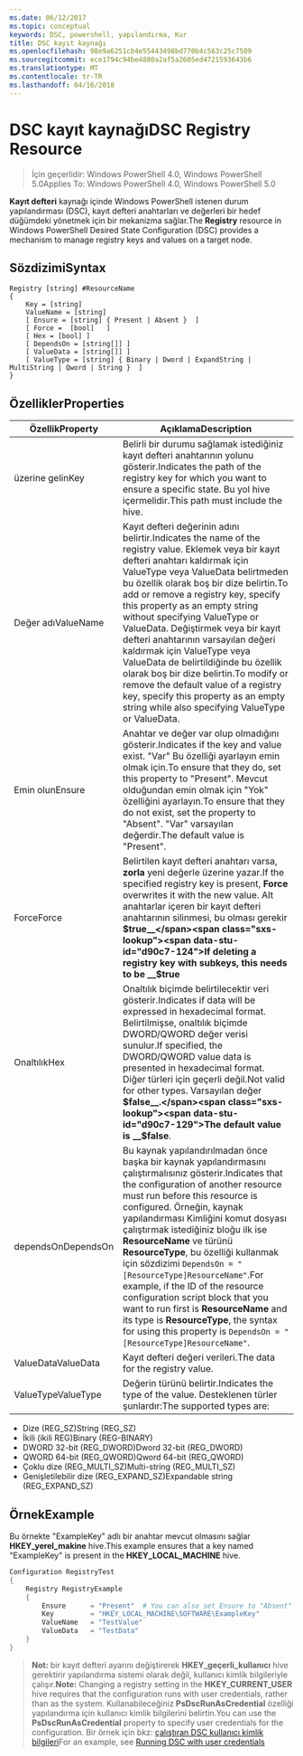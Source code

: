 ```yaml
---
ms.date: 06/12/2017
ms.topic: conceptual
keywords: DSC, powershell, yapılandırma, Kur
title: DSC kayıt kaynağı
ms.openlocfilehash: 98e9a6251cb4e55443498bd770b4c563c25c7509
ms.sourcegitcommit: ece1794c94be4880a2af5a2605ed4721593643b6
ms.translationtype: MT
ms.contentlocale: tr-TR
ms.lasthandoff: 04/16/2018
---
```

# <a name="dsc-registry-resource"></a><span data-ttu-id="d90c7-103">DSC kayıt kaynağı</span><span class="sxs-lookup"><span data-stu-id="d90c7-103">DSC Registry Resource</span></span>

> <span data-ttu-id="d90c7-104">İçin geçerlidir: Windows PowerShell 4.0, Windows PowerShell 5.0</span><span class="sxs-lookup"><span data-stu-id="d90c7-104">Applies To: Windows PowerShell 4.0, Windows PowerShell 5.0</span></span>

<span data-ttu-id="d90c7-105">**Kayıt defteri** kaynağı içinde Windows PowerShell istenen durum yapılandırması (DSC), kayıt defteri anahtarları ve değerleri bir hedef düğümdeki yönetmek için bir mekanizma sağlar.</span><span class="sxs-lookup"><span data-stu-id="d90c7-105">The **Registry** resource in Windows PowerShell Desired State Configuration (DSC) provides a mechanism to manage registry keys and values on a target node.</span></span>

## <a name="syntax"></a><span data-ttu-id="d90c7-106">Sözdizimi</span><span class="sxs-lookup"><span data-stu-id="d90c7-106">Syntax</span></span>

```
Registry [string] #ResourceName
{
    Key = [string]
    ValueName = [string]
    [ Ensure = [string] { Present | Absent }  ]
    [ Force =  [bool]   ]
    [ Hex = [bool] ]
    [ DependsOn = [string[]] ]
    [ ValueData = [string[]] ]
    [ ValueType = [string] { Binary | Dword | ExpandString | MultiString | Qword | String }  ]
}
```

## <a name="properties"></a><span data-ttu-id="d90c7-107">Özellikler</span><span class="sxs-lookup"><span data-stu-id="d90c7-107">Properties</span></span>
|  <span data-ttu-id="d90c7-108">Özellik</span><span class="sxs-lookup"><span data-stu-id="d90c7-108">Property</span></span>  |  <span data-ttu-id="d90c7-109">Açıklama</span><span class="sxs-lookup"><span data-stu-id="d90c7-109">Description</span></span>   |
|---|---|
| <span data-ttu-id="d90c7-110">üzerine gelin</span><span class="sxs-lookup"><span data-stu-id="d90c7-110">Key</span></span>| <span data-ttu-id="d90c7-111">Belirli bir durumu sağlamak istediğiniz kayıt defteri anahtarının yolunu gösterir.</span><span class="sxs-lookup"><span data-stu-id="d90c7-111">Indicates the path of the registry key for which you want to ensure a specific state.</span></span> <span data-ttu-id="d90c7-112">Bu yol hive içermelidir.</span><span class="sxs-lookup"><span data-stu-id="d90c7-112">This path must include the hive.</span></span>|
| <span data-ttu-id="d90c7-113">Değer adı</span><span class="sxs-lookup"><span data-stu-id="d90c7-113">ValueName</span></span>| <span data-ttu-id="d90c7-114">Kayıt defteri değerinin adını belirtir.</span><span class="sxs-lookup"><span data-stu-id="d90c7-114">Indicates the name of the registry value.</span></span> <span data-ttu-id="d90c7-115">Eklemek veya bir kayıt defteri anahtarı kaldırmak için ValueType veya ValueData belirtmeden bu özellik olarak boş bir dize belirtin.</span><span class="sxs-lookup"><span data-stu-id="d90c7-115">To add or remove a registry key, specify this property as an empty string without specifying ValueType or ValueData.</span></span> <span data-ttu-id="d90c7-116">Değiştirmek veya bir kayıt defteri anahtarının varsayılan değeri kaldırmak için ValueType veya ValueData de belirtildiğinde bu özellik olarak boş bir dize belirtin.</span><span class="sxs-lookup"><span data-stu-id="d90c7-116">To modify or remove the default value of a registry key, specify this property as an empty string while also specifying ValueType or ValueData.</span></span>|
| <span data-ttu-id="d90c7-117">Emin olun</span><span class="sxs-lookup"><span data-stu-id="d90c7-117">Ensure</span></span>| <span data-ttu-id="d90c7-118">Anahtar ve değer var olup olmadığını gösterir.</span><span class="sxs-lookup"><span data-stu-id="d90c7-118">Indicates if the key and value exist.</span></span> <span data-ttu-id="d90c7-119">"Var" Bu özelliği ayarlayın emin olmak için.</span><span class="sxs-lookup"><span data-stu-id="d90c7-119">To ensure that they do, set this property to "Present".</span></span> <span data-ttu-id="d90c7-120">Mevcut olduğundan emin olmak için "Yok" özelliğini ayarlayın.</span><span class="sxs-lookup"><span data-stu-id="d90c7-120">To ensure that they do not exist, set the property to "Absent".</span></span> <span data-ttu-id="d90c7-121">"Var" varsayılan değerdir.</span><span class="sxs-lookup"><span data-stu-id="d90c7-121">The default value is "Present".</span></span>|
| <span data-ttu-id="d90c7-122">Force</span><span class="sxs-lookup"><span data-stu-id="d90c7-122">Force</span></span>| <span data-ttu-id="d90c7-123">Belirtilen kayıt defteri anahtarı varsa, __zorla__ yeni değerle üzerine yazar.</span><span class="sxs-lookup"><span data-stu-id="d90c7-123">If the specified registry key is present, __Force__ overwrites it with the new value.</span></span> <span data-ttu-id="d90c7-124">Alt anahtarlar içeren bir kayıt defteri anahtarının silinmesi, bu olması gerekir __$true__</span><span class="sxs-lookup"><span data-stu-id="d90c7-124">If deleting a registry key with subkeys, this needs to be __$true__</span></span>|
| <span data-ttu-id="d90c7-125">Onaltılık</span><span class="sxs-lookup"><span data-stu-id="d90c7-125">Hex</span></span>| <span data-ttu-id="d90c7-126">Onaltılık biçimde belirtilecektir veri gösterir.</span><span class="sxs-lookup"><span data-stu-id="d90c7-126">Indicates if data will be expressed in hexadecimal format.</span></span> <span data-ttu-id="d90c7-127">Belirtilmişse, onaltılık biçimde DWORD/QWORD değer verisi sunulur.</span><span class="sxs-lookup"><span data-stu-id="d90c7-127">If specified, the DWORD/QWORD value data is presented in hexadecimal format.</span></span> <span data-ttu-id="d90c7-128">Diğer türleri için geçerli değil.</span><span class="sxs-lookup"><span data-stu-id="d90c7-128">Not valid for other types.</span></span> <span data-ttu-id="d90c7-129">Varsayılan değer __$false__.</span><span class="sxs-lookup"><span data-stu-id="d90c7-129">The default value is __$false__.</span></span>|
| <span data-ttu-id="d90c7-130">dependsOn</span><span class="sxs-lookup"><span data-stu-id="d90c7-130">DependsOn</span></span>| <span data-ttu-id="d90c7-131">Bu kaynak yapılandırılmadan önce başka bir kaynak yapılandırmasını çalıştırmalısınız gösterir.</span><span class="sxs-lookup"><span data-stu-id="d90c7-131">Indicates that the configuration of another resource must run before this resource is configured.</span></span> <span data-ttu-id="d90c7-132">Örneğin, kaynak yapılandırması Kimliğini komut dosyası çalıştırmak istediğiniz bloğu ilk ise __ResourceName__ ve türünü __ResourceType__, bu özelliği kullanmak için sözdizimi `DependsOn = "[ResourceType]ResourceName"`.</span><span class="sxs-lookup"><span data-stu-id="d90c7-132">For example, if the ID of the resource configuration script block that you want to run first is __ResourceName__ and its type is __ResourceType__, the syntax for using this property is `DependsOn = "[ResourceType]ResourceName"`.</span></span>|
| <span data-ttu-id="d90c7-133">ValueData</span><span class="sxs-lookup"><span data-stu-id="d90c7-133">ValueData</span></span>| <span data-ttu-id="d90c7-134">Kayıt defteri değeri verileri.</span><span class="sxs-lookup"><span data-stu-id="d90c7-134">The data for the registry value.</span></span>|
| <span data-ttu-id="d90c7-135">ValueType</span><span class="sxs-lookup"><span data-stu-id="d90c7-135">ValueType</span></span>| <span data-ttu-id="d90c7-136">Değerin türünü belirtir.</span><span class="sxs-lookup"><span data-stu-id="d90c7-136">Indicates the type of the value.</span></span> <span data-ttu-id="d90c7-137">Desteklenen türler şunlardır:</span><span class="sxs-lookup"><span data-stu-id="d90c7-137">The supported types are:</span></span>
<ul><li><span data-ttu-id="d90c7-138">Dize (REG_SZ)</span><span class="sxs-lookup"><span data-stu-id="d90c7-138">String (REG_SZ)</span></span></li>


<li><span data-ttu-id="d90c7-139">İkili (ikili REG)</span><span class="sxs-lookup"><span data-stu-id="d90c7-139">Binary (REG-BINARY)</span></span></li>


<li><span data-ttu-id="d90c7-140">DWORD 32-bit (REG_DWORD)</span><span class="sxs-lookup"><span data-stu-id="d90c7-140">Dword 32-bit (REG_DWORD)</span></span></li>


<li><span data-ttu-id="d90c7-141">QWORD 64-bit (REG_QWORD)</span><span class="sxs-lookup"><span data-stu-id="d90c7-141">Qword 64-bit (REG_QWORD)</span></span></li>


<li><span data-ttu-id="d90c7-142">Çoklu dize (REG_MULTI_SZ)</span><span class="sxs-lookup"><span data-stu-id="d90c7-142">Multi-string (REG_MULTI_SZ)</span></span></li>


<li><span data-ttu-id="d90c7-143">Genişletilebilir dize (REG_EXPAND_SZ)</span><span class="sxs-lookup"><span data-stu-id="d90c7-143">Expandable string (REG_EXPAND_SZ)</span></span></li></ul>

## <a name="example"></a><span data-ttu-id="d90c7-144">Örnek</span><span class="sxs-lookup"><span data-stu-id="d90c7-144">Example</span></span>
<span data-ttu-id="d90c7-145">Bu örnekte "ExampleKey" adlı bir anahtar mevcut olmasını sağlar **HKEY\_yerel\_makine** hive.</span><span class="sxs-lookup"><span data-stu-id="d90c7-145">This example ensures that a key named "ExampleKey" is present in the **HKEY\_LOCAL\_MACHINE** hive.</span></span>
```powershell
Configuration RegistryTest
{
    Registry RegistryExample
    {
        Ensure      = "Present"  # You can also set Ensure to "Absent"
        Key         = "HKEY_LOCAL_MACHINE\SOFTWARE\ExampleKey"
        ValueName   = "TestValue"
        ValueData   = "TestData"
    }
}
```

><span data-ttu-id="d90c7-146">**Not:** bir kayıt defteri ayarını değiştirerek **HKEY\_geçerli\_kullanıcı** hive gerektirir yapılandırma sistemi olarak değil, kullanıcı kimlik bilgileriyle çalışır.</span><span class="sxs-lookup"><span data-stu-id="d90c7-146">**Note:** Changing a registry setting in the **HKEY\_CURRENT\_USER** hive requires that the configuration runs with user credentials, rather than as the system.</span></span>
><span data-ttu-id="d90c7-147">Kullanabileceğiniz **PsDscRunAsCredential** özelliği yapılandırma için kullanıcı kimlik bilgilerini belirtin.</span><span class="sxs-lookup"><span data-stu-id="d90c7-147">You can use the **PsDscRunAsCredential** property to specify user credentials for the configuration.</span></span> <span data-ttu-id="d90c7-148">Bir örnek için bkz: [çalıştıran DSC kullanıcı kimlik bilgileri](runAsUser.md)</span><span class="sxs-lookup"><span data-stu-id="d90c7-148">For an example, see [Running DSC with user credentials](runAsUser.md)</span></span>

